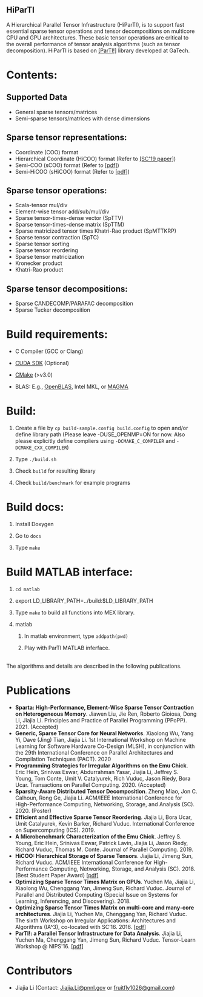 HiParTI
------

A Hierarchical Parallel Tensor Infrastructure (HiParTI), is to support fast essential sparse tensor operations and tensor decompositions on multicore CPU and GPU architectures. These basic tensor operations are critical to the overall performance of tensor analysis algorithms (such as tensor decomposition). HiParTI is based on [[ParTI!]](https://github.com/hpcgarage/ParTI) library developed at GaTech. 


# Contents:

## Supported Data
* General sparse tensors/matrices
* Semi-sparse tensors/matrices with dense dimensions

## Sparse tensor representations:
* Coordinate (COO) format
* Hierarchical Coordinate (HiCOO) format (Refer to [[SC'19 paper]](http://fruitfly1026.github.io/static/files/sc18-li.pdf))
* Semi-COO (sCOO) format (Refer to [[pdf]](http://fruitfly1026.github.io/static/files/sc16-ia3.pdf))
* Semi-HiCOO (sHiCOO) format (Refer to [[pdf]](http://fruitfly1026.github.io/static/files/iiswc20-li.pdf))

## Sparse tensor operations:

* Scala-tensor mul/div
* Element-wise tensor add/sub/mul/div
* Sparse tensor-times-dense vector (SpTTV)
* Sparse tensor-times-dense matrix (SpTTM)
* Sparse matricized tensor times Khatri-Rao product (SpMTTKRP)
* Sparse tensor contraction (SpTC)
* Sparse tensor sorting
* Sparse tensor reordering
* Sparse tensor matricization
* Kronecker product
* Khatri-Rao product

## Sparse tensor decompositions:

* Sparse CANDECOMP/PARAFAC decomposition
* Sparse Tucker decomposition

# Build requirements:

- C Compiler (GCC or Clang)

- [CUDA SDK](https://developer.nvidia.com/cuda-downloads) (Optional)

- [CMake](https://cmake.org) (>v3.0)

- BLAS: E.g., [OpenBLAS](http://www.openblas.net), Intel MKL, or [MAGMA](http://icl.cs.utk.edu/magma/)


# Build:

<!-- 1. Create a file by `touch build.config' to define OpenBLAS_DIR and MAGMA_DIR -->
1. Create a file by `cp build-sample.config build.config` to open and/or define library path (Please leave -DUSE_OPENMP=ON for now. Also please explicitly define compliers using `-DCMAKE_C_COMPILER` and `-DCMAKE_CXX_COMPILER`)

2. Type `./build.sh`

3. Check `build` for resulting library

4. Check `build/benchmark` for example programs


# Build docs:

1. Install Doxygen

2. Go to `docs`

3. Type `make`


# Build MATLAB interface:

1. `cd matlab`

2. export LD_LIBRARY_PATH=../build:$LD_LIBRARY_PATH

3. Type `make` to build all functions into MEX library.

4. matlab

    1. In matlab environment, type `addpath(pwd)`
   
    2. Play with ParTI MATLAB inferface.
    

<br/>The algorithms and details are described in the following publications.
# Publications
* **Sparta: High-Performance, Element-Wise Sparse Tensor Contraction on Heterogeneous Memory**. Jiawen Liu, Jie Ren, Roberto Gioiosa, Dong Li, Jiajia Li. Principles and Practice of Parallel Programming (PPoPP). 2021. (Accepted)
* **Generic, Sparse Tensor Core for Neural Networks**. Xiaolong Wu, Yang Yi, Dave (Jing) Tian, Jiajia Li. 1st International Workshop on Machine Learning for Software Hardware Co-Design (MLSH), in conjunction with the 29th International Conference on Parallel Architectures and Compilation Techniques (PACT). 2020
* **Programming Strategies for Irregular Algorithms on the Emu Chick**. Eric Hein, Srinivas Eswar, Abdurrahman Yasar, Jiajia Li, Jeffrey S. Young, Tom Conte, Umit V. Catalyurek, Rich Vuduc, Jason Riedy, Bora Ucar. Transactions on Parallel Computing. 2020. (Accepted)
* **Sparsity-Aware Distributed Tensor Decomposition**. Zheng Miao, Jon C. Calhoun, Rong Ge, Jiajia Li. ACM/IEEE International Conference for High-Performance Computing, Networking, Storage, and Analysis (SC). 2020. (Poster)
* **Efficient and Effective Sparse Tensor Reordering**. Jiajia Li, Bora Ucar, Umit Catalyurek, Kevin Barker, Richard Vuduc. International Conference on Supercomputing (ICS). 2019.
* **A Microbenchmark Characterization of the Emu Chick**. Jeffrey S. Young, Eric Hein, Srinivas Eswar, Patrick Lavin, Jiajia Li, Jason Riedy, Richard Vuduc, Thomas M. Conte. Journal of Parallel Computing. 2019.
* **HiCOO: Hierarchical Storage of Sparse Tensors**. Jiajia Li, Jimeng Sun, Richard Vuduc. ACM/IEEE International Conference for High-Performance Computing, Networking, Storage, and Analysis (SC). 2018. (Best Student Paper Award) [[pdf]](http://fruitfly1026.github.io/static/files/sc18-li.pdf)
* **Optimizing Sparse Tensor Times Matrix on GPUs**. Yuchen Ma, Jiajia Li, Xiaolong Wu, Chenggang Yan, Jimeng Sun, Richard Vuduc. Journal of Parallel and Distributed Computing (Special Issue on Systems for Learning, Inferencing, and Discovering). 2018.
* **Optimizing Sparse Tensor Times Matrix on multi-core and many-core architectures**. Jiajia Li, Yuchen Ma, Chenggang Yan, Richard Vuduc. The sixth Workshop on Irregular Applications: Architectures and Algorithms (IA^3), co-located with SC’16. 2016. [[pdf]](http://fruitfly1026.github.io/static/files/sc16-ia3.pdf)
* **ParTI!: a Parallel Tensor Infrastructure for Data Analysis**. Jiajia Li, Yuchen Ma, Chenggang Yan, Jimeng Sun, Richard Vuduc. Tensor-Learn Workshop @ NIPS'16. [[pdf]](http://fruitfly1026.github.io/static/files/nips16-tensorlearn.pdf)


# Contributors

* Jiajia Li (Contact: Jiajia.Li@pnnl.gov or fruitfly1026@gmail.com)
